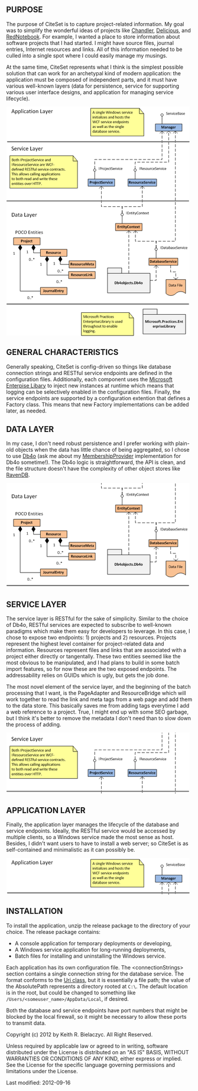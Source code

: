 ﻿PURPOSE
-------
The purpose of CiteSet is to capture project-related information. My goal was to simplify the wonderful ideas of projects like [Chandler](http://chandlerproject.org), [Delicious](http://delicious.com), and [RedNotebook](http://rednotebook.sourceforge.net). For example, I wanted a place to store information about software projects that I had started. I might have source files, journal entries, Internet resources and links. All of this information needed to be culled into a single spot where I could easily manage my musings. 

At the same time, CiteSet represents what I think is the simplest possible solution that can work for an archetypal kind of modern application: the application must be composed of independent parts, and it must have various well-known layers (data for persistence, service for supporting various user interface designs, and application for managing service lifecycle). 

![CiteSet_Static_Full](https://github.com/keithb-/CiteSet/blob/master/doc/wiki/images/CiteSet_Static_Full.png "CiteSet Static Full")

GENERAL CHARACTERISTICS
-----------------------
Generally speaking, CiteSet is config-driven so things like database connection strings and RESTful service endpoints are defined in the configuration files. Additionally, each component uses the [Microsoft Enterpise Libary](http://msdn.microsoft.com/en-us/library/ff648951.aspx) to inject new instances at runtime which means that logging can be selectively enabled in the configuration files. Finally, the service endpoints are supported by a configuration extention that defines a Factory class. This means that new Factory implementations can be added later, as needed.

DATA LAYER
----------
In my case, I don't need robust persistence and I prefer working with plain-old objects when the data has little chance of being aggregated, so I chose to use [Db4o](http://www.db4o.com/) (ask me about my [MembershipProvider](http://msdn.microsoft.com/en-us/library/system.web.security.membershipprovider.aspx) implementation for Db4o sometime!). The Db4o logic is straightforward, the API is clean, and the file structure doesn't have the complexity of other object stores like [RavenDB](http://ravendb.net).

![CiteSet_Static_Data_Layer](https://github.com/keithb-/CiteSet/blob/master/doc/wiki/images/CiteSet_Static_Data_Layer.png "CiteSet Static Data Layer")

SERVICE LAYER
-------------
The service layer is RESTful for the sake of simplicity. Similar to the choice of Db4o, RESTful services are expected to subscribe to well-known paradigms which make them easy for developers to leverage. In this case, I chose to expose two endpoints: 1) projects and 2) resources. Projects represent the highest level container for project-related data and information. Resources represent files and links that are associated with a project either directly or tangentally. These two entities seemed like the most obvious to be manipulated, and I had plans to build in some batch import features, so for now these are the two exposed endpoints. The addressability relies on GUIDs which is ugly, but gets the job done.

The most novel element of the service layer, and the beginning of the batch processing that I want, is the PageAdapter and ResourceBridge which will work together to read the link and meta tags from a web page and add them to the data store. This basically saves me from adding tags everytime I add a web reference to a project. True, I might end up with some SEO garbage, but I think it's better to remove the metadata I don't need than to slow down the process of adding.

![CiteSet_Static_Service_Layer](https://github.com/keithb-/CiteSet/blob/master/doc/wiki/images/CiteSet_Static_Service_Layer.png "CiteSet Static Service Layer")

APPLICATION LAYER
-----------------
Finally, the application layer manages the lifecycle of the database and service endpoints. Ideally, the RESTful service would be accessed by multiple clients, so a Windows service made the most sense as host. Besides, I didn't want users to have to install a web server; so CiteSet is as self-contained and minimalistic as it can possibly be.

![CiteSet_Static_Application_Layer](https://github.com/keithb-/CiteSet/blob/master/doc/wiki/images/CiteSet_Static_Application_Layer.png  "CiteSet Static Application Layer.png")

INSTALLATION
------------
To install the application, unzip the release package to the directory of your choice. The release package contains:

* A console application for temporary deployments or developing,
* A Windows service application for long-running deployments,
* Batch files for installing and uninstalling the Windows service.

Each application has its own configuration file. The &lt;connectionStrings&gt; section contains a single connection string for the database service. The format conforms to the [Uri class](http://msdn.microsoft.com/en-us/library/system.uri.aspx), but it is essentially a file path; the value of the AbsolutePath represents a directory rooted at ``C:\``. The default location is in the root, but could be changed to something like ``/Users/<someuser_name>/AppData/Local``, if desired.

Both the database and service endpoints have port numbers that might be blocked by the local firewall, so it might be necessary to allow these ports to transmit data.

Copyright (c) 2012 by Keith R. Bielaczyc. All Right Reserved.

Unless required by applicable law or agreed to in writing, software distributed under the License is distributed on an "AS IS" BASIS, WITHOUT WARRANTIES OR CONDITIONS OF ANY KIND, either express or implied.  See the License for the specific language governing permissions and limitations under the License.

Last modified: 2012-09-16